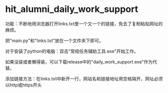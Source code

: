 # hit_alumni_daily_work_support

功能：不断地用浏览器打开links.txt里一个又一个的链接，免去了复制粘贴网址的麻烦。

把"main.py"和"links.txt"放在一个文件夹下即可。

对于安装了python的电脑：双击"常规任务辅助工具.exe"开始工作。

如果没装或者懒得装，可以下载release中的"daily_work_support.exe"作为代替。

添加链接方法：在links.txt中新开一行，网站名和链接地址用空格隔开，网址必须以http或https开头
